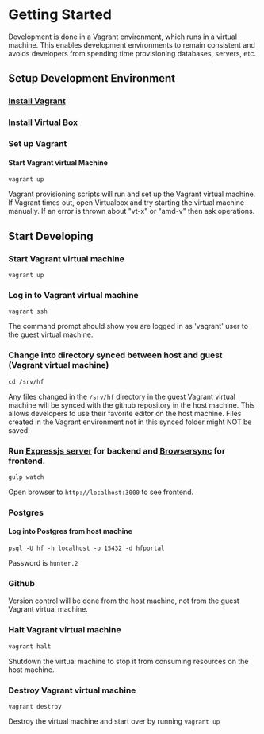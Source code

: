 # Getting Started
Development is done in a Vagrant environment, which runs in a virtual machine.
This enables development environments to remain consistent and avoids developers
from spending time provisioning databases, servers, etc.

## Setup Development Environment
### [Install Vagrant](https://www.vagrantup.com/)

### [Install Virtual Box](https://www.virtualbox.org/)

### Set up Vagrant
#### Start Vagrant virtual Machine
```
vagrant up
```
Vagrant provisioning scripts will run and set up the Vagrant virtual machine.
If Vagrant times out, open Virtualbox and try starting the virtual machine manually.
If an error is thrown about "vt-x" or "amd-v" then ask operations.

## Start Developing
### Start Vagrant virtual machine
```
vagrant up
```

### Log in to Vagrant virtual machine
```
vagrant ssh
```
The command prompt should show you are logged in as 'vagrant' user to the guest virtual machine.

### Change into directory synced between host and guest (Vagrant virtual machine)
```
cd /srv/hf
```
Any files changed in the `/srv/hf` directory in the guest Vagrant virtual machine
will be synced with the github repository in the host machine. This allows developers to 
use their favorite editor on the host machine. Files created in the Vagrant environment
not in this synced folder might NOT be saved!

### Run [Expressjs server](http://expressjs.com/) for backend and [Browsersync](https://www.browsersync.io/) for frontend.
```
gulp watch
```
Open browser to `http://localhost:3000` to see frontend.

### Postgres
#### Log into Postgres from host machine
```
psql -U hf -h localhost -p 15432 -d hfportal
```
Password is `hunter.2`

### Github
Version control will be done from the host machine, not from the guest Vagrant virtual machine.

### Halt Vagrant virtual machine
```
vagrant halt
```
Shutdown the virtual machine to stop it from consuming resources on the host machine.

### Destroy Vagrant virtual machine
```
vagrant destroy
```
Destroy the virtual machine and start over by running `vagrant up`
